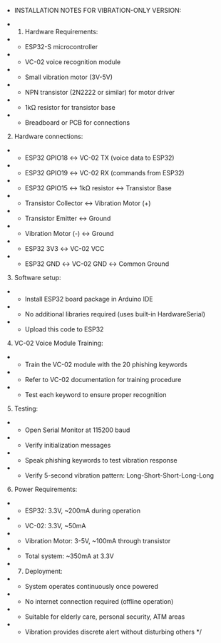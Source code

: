 
 * INSTALLATION NOTES FOR VIBRATION-ONLY VERSION:
   
 * 1. Hardware Requirements:
 *    - ESP32-S microcontroller
 *    - VC-02 voice recognition module  
 *    - Small vibration motor (3V-5V)
 *    - NPN transistor (2N2222 or similar) for motor driver
 *    - 1kΩ resistor for transistor base
 *    - Breadboard or PCB for connections

   
  2. Hardware connections:
 *    - ESP32 GPIO18 ↔ VC-02 TX (voice data to ESP32)
 *    - ESP32 GPIO19 ↔ VC-02 RX (commands from ESP32)
 *    - ESP32 GPIO15 ↔ 1kΩ resistor ↔ Transistor Base
 *    - Transistor Collector ↔ Vibration Motor (+)
 *    - Transistor Emitter ↔ Ground
 *    - Vibration Motor (-) ↔ Ground
 *    - ESP32 3V3 ↔ VC-02 VCC
 *    - ESP32 GND ↔ VC-02 GND ↔ Common Ground

   
  3. Software setup:
 *    - Install ESP32 board package in Arduino IDE
 *    - No additional libraries required (uses built-in HardwareSerial)
 *    - Upload this code to ESP32

   
  4. VC-02 Voice Module Training:
 *    - Train the VC-02 module with the 20 phishing keywords
 *    - Refer to VC-02 documentation for training procedure
 *    - Test each keyword to ensure proper recognition

   
  5. Testing:
 *    - Open Serial Monitor at 115200 baud
 *    - Verify initialization messages
 *    - Speak phishing keywords to test vibration response
 *    - Verify 5-second vibration pattern: Long-Short-Short-Long-Long

   
  6. Power Requirements:
 *    - ESP32: 3.3V, ~200mA during operation
 *    - VC-02: 3.3V, ~50mA
 *    - Vibration Motor: 3-5V, ~100mA through transistor
 *    - Total system: ~350mA at 3.3V
   
 * 7. Deployment:
 *    - System operates continuously once powered
 *    - No internet connection required (offline operation)
 *    - Suitable for elderly care, personal security, ATM areas
 *    - Vibration provides discrete alert without disturbing others
 */
